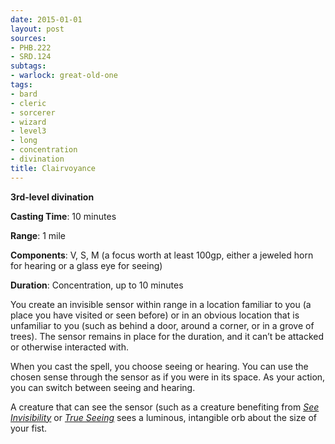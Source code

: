 ```yaml
---
date: 2015-01-01
layout: post
sources:
- PHB.222
- SRD.124
subtags:
- warlock: great-old-one
tags:
- bard
- cleric
- sorcerer
- wizard
- level3
- long
- concentration
- divination
title: Clairvoyance
---
```


**3rd-level divination**

**Casting Time**: 10 minutes

**Range**: 1 mile

**Components**: V, S, M (a focus worth at least 100gp, either a jeweled horn for hearing or a glass eye for seeing)

**Duration**: Concentration, up to 10 minutes

You create an invisible sensor within range in a location familiar to you (a place you have visited or seen before) or in an obvious location that is unfamiliar to you (such as behind a door, around a corner, or in a grove of trees). The sensor remains in place for the duration, and it can’t be attacked or otherwise interacted with.

When you cast the spell, you choose seeing or hearing. You can use the chosen sense through the sensor as if you were in its space. As your action, you can switch between seeing and hearing.

A creature that can see the sensor (such as a creature benefiting from *[See Invisibility](see-invisibility)* or *[True Seeing](true-seeing)* sees a luminous, intangible orb about the size of your fist.
